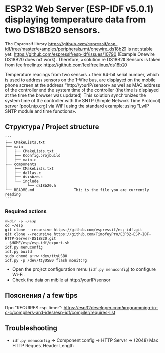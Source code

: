 # ESP32 Web Server (ESP-IDF v5.0.1) displaying temperature data from two DS18B20 sensors.

The Espressif library https://github.com/espressif/esp-idf/tree/master/examples/peripherals/rmt/onewire_ds18b20 is not stable yet:
https://github.com/espressif/esp-idf/issues/10790 (Example Onewire DS18B20 does not work). Therefore, a solution re DS18B20 Sensors
is taken from feelfreelinux: https://github.com/feelfreelinux/ds18b20

Temperature readings from two sensors + their 64-bit serial number, which is used to address sensors on the 1-Wire bus, are displayed on the mobile phone screen at the address “http://yourIP/sensor» as well as MAC address of the controller and the system time of the controller (the time is displayed at the time the browser was updated).
This solution synchronizes the system time of the controller with the SNTP (Simple Network Time Protocol) server [pool.ntp.org] via WiFI using the standard example: using "LwIP SNTP module and time functions».

## Структура / Project structure

    ```
    ├── CMakeLists.txt
    ├── main
    │   ├── CMakeLists.txt
    │   ├── Kconfig.projbuild
    │   ├── main.c
    ├── components
    │   ├── CMakeLists.txt    
    │   ├── dallas.c
    │   ├── ds18b20.c  
    │   └── include  
    │         └── ds18b20.h
    └── README.md                  This is the file you are currently reading
    ```

### Required actions
```
mkdir -p ~/esp
cd ~/esp
git clone --recursive https://github.com/espressif/esp-idf.git
git clone --recursive https://github.com/TimofeyPro/ESP32-ESP-IDF-HTTP-Server-DS18B20.git
. $HOME/esp/esp-idf/export.sh
idf.py menuconfig
idf.py build
sudo chmod a+rw /dev/ttyUSB0
idf.py -p /dev/ttyUSB0 flash monitorg
```
* Open the project configuration menu (`idf.py menuconfig`) to configure Wi-Fi.
* Check the data on mibile at http://yourIP/sensor

## Пояснения / a few tips
Про "REQUIRES esp_timer": https://esp32developer.com/programming-in-c-c/compilers-and-ides/esp-idf/compiler/requires-list

## Troubleshooting
* `idf.py menuconfig` → Component config → HTTP Server → (2048) Max HTTP Request Header Length
